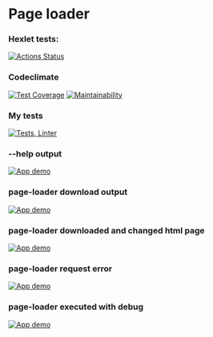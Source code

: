 # Page loader

### Hexlet tests:
[![Actions Status](https://github.com/Vla2d/fullstack-javascript-project-4/workflows/hexlet-check/badge.svg)](https://github.com/Vla2d/fullstack-javascript-project-4/actions)

### Codeclimate
[![Test Coverage](https://api.codeclimate.com/v1/badges/d413935f0ddf13a440c7/test_coverage)](https://codeclimate.com/github/Vla2d/fullstack-javascript-project-4/test_coverage)
[![Maintainability](https://api.codeclimate.com/v1/badges/d413935f0ddf13a440c7/maintainability)](https://codeclimate.com/github/Vla2d/fullstack-javascript-project-4/maintainability)

### My tests
[![Tests, Linter](https://github.com/Vla2d/fullstack-javascript-project-4/actions/workflows/NodeCI.yml/badge.svg)](https://github.com/Vla2d/fullstack-javascript-project-4/actions/workflows/NodeCI.yml)


### --help output
[![App demo](https://asciinema.org/a/vmve6Q8SFmSThUDLtFCllNq5J.svg)](https://asciinema.org/a/vmve6Q8SFmSThUDLtFCllNq5J)

### page-loader download output
[![App demo](https://asciinema.org/a/i0EOHcs38yK0nO3R0tS2Fvlod.svg)](https://asciinema.org/a/i0EOHcs38yK0nO3R0tS2Fvlod)

### page-loader downloaded and changed html page
[![App demo](https://asciinema.org/a/HOcpTYjqs5OJGawf8eMYNascf.svg)](https://asciinema.org/a/HOcpTYjqs5OJGawf8eMYNascf)

### page-loader request error
[![App demo](https://asciinema.org/a/UmxeOnUh4oViBGrYtHA8MTUow.svg)](https://asciinema.org/a/UmxeOnUh4oViBGrYtHA8MTUow)

### page-loader executed with debug
[![App demo](https://asciinema.org/a/quEFkKQlcR0f8Xus0yJp7d3bq.svg)](https://asciinema.org/a/quEFkKQlcR0f8Xus0yJp7d3bq)

